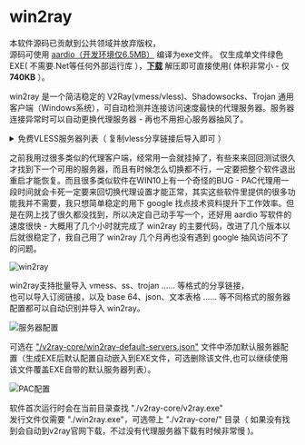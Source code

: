 # win2ray 
本软件源码已贡献到公共领域并放弃版权，  
源码可使用 [aardio（开发环境仅6.5MB）](http://www.aardio.com) 编译为exe文件。  仅生成单文件绿色EXE( 不需要.Net等任何外部运行库 ），**[下载](../../releases/latest)** 解压即可直接使用( 体积非常小 - 仅 **740KB** ）。

win2ray 是一个简洁稳定的 V2Ray(vmess/vless)、Shadowsocks、Trojan 通用客户端（Windows系统），可自动检测并连接访问速度最快的代理服务器。服务器连接异常时可以自动更换代理服务器 - 再也不用担心服务器抽风了。

 <details>  <summary>免费VLESS服务器列表（ 复制vless分享链接后导入即可 ）</summary>  <p>vless://fab73d01-39bc-86d6-3c61-e6a76957d729@v.vulvpstech.xyz:443/?host=v.vulvpstech.xyz#%E7%BE%8E%E5%9B%BD%E8%A5%BF%E9%9B%85%E5%9B%BE_XTLS%2FTLS-direct_TCP
vless://4b5f75e2-01ee-2a3b-3007-a4f8c26c75fb@v.vulvpstech.xyz:443/?host=v.vulvpstech.xyz#%E7%BE%8E%E5%9B%BD%E8%A5%BF%E9%9B%85%E5%9B%BE_XTLS%2FTLS-origin_TCP
vless://4b5f75e2-01ee-2a3b-3007-a4f8c26c75fb@v.vulvpstech.xyz:443/?host=v.vulvpstech.xyz&network=ws&path=%2Fftyyws&sni=v.vulvpstech.xyz#%E7%BE%8E%E5%9B%BD%E8%A5%BF%E9%9B%85%E5%9B%BE_ws
vless://f5859dd8-95aa-6f5a-8d5a-0829d43b86e3@jp.vulvpstech.xyz:443/?host=jp.vulvpstech.xyz#%E6%97%A5%E6%9C%AC%E4%B8%9C%E4%BA%AC_XTLS%2FTLS-origin_TCP
vless://5a6c2d47-0c61-ac54-a4d4-c1fc314ea38e@jp.vulvpstech.xyz:443/?host=jp.vulvpstech.xyz#%E6%97%A5%E6%9C%AC%E4%B8%9C%E4%BA%AC_XTLS%2FTLS-direct_TCP
vless://f5859dd8-95aa-6f5a-8d5a-0829d43b86e3@jp.vulvpstech.xyz:443/?host=jp.vulvpstech.xyz&network=ws&path=%2Fubdiws&sni=jp.vulvpstech.xyz#%E6%97%A5%E6%9C%AC%E4%B8%9C%E4%BA%AC_ws
 
注意：如果发现vless服务器无法连接，可在浏览器中先打开一次 http://jp.vulvpstech.xyz/ http://v.vulvpstech.xyz/ 然后再在win2ray中重新连接服务器，注意是浏览器用的是http不是https  
</p></details>  
  
之前我用过很多类似的代理客户端，经常用一会就挂掉了，有些来来回回测试很久才找到下一个可用的服务器，而且有时候怎么切换都不行，一定要把整个软件退出重启才能恢复。而且很多类似软件在WIN10上有一个奇怪的BUG - PAC代理用一段时间就会卡死一定要来回切换代理设置才能正常，其实这些软件里提供的很多功能我并不需要，我只想简单稳定的用下 google 找点技术资料提升下工作效率。但是在网上找了很久都没找到，所以决定自己动手写一个，还好用 aardio 写软件的速度很快 - 大概用了几个小时就完成了 win2ray 的主要代码，改进了几个版本以后就很稳定了，我自己用了 win2ray  几个月再也没有遇到 google 抽风访问不了的问题。  

![win2ray](./screenshots/win2ray.png)

win2ray支持批量导入 vmess、ss、trojan …… 等格式的分享链接，  
也可以导入订阅链接，以及 base 64、json、文本表格 …… 等不同格式的服务器配置都可以自动识别并导入 win2ray。

![服务器配置](./screenshots/config.json.png)

可选在 ["/v2ray-core/win2ray-default-servers.json"](./v2ray-core/win2ray-default-servers.json) 文件中添加默认服务器配置（生成EXE后默认配置自动嵌入到EXE文件，可选删除该文件,也可以继续使用该文件覆盖EXE自带的默认服务器列表）。

![PAC配置](./screenshots/pac.jpg)

软件首次运行时会在当前目录查找 "./v2ray-core/v2ray.exe"   
发行文件仅需要 "./win2ray.exe"，可选带上 "./v2ray-core/" 目录（ 如果没有找到会自动到v2ray官网下载，不过没有代理服务器下载有时候非常慢 )。
